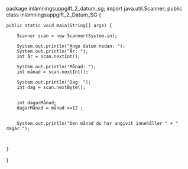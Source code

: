 
package inlämningsuppgift_2_datum_sg;
import java.util.Scanner;
public class Inlämningsuppgift_2_Datum_SG {

    public static void main(String[] args) {
        
        Scanner scan = new Scanner(System.in);
        
        System.out.println("Ange datum nedan: ");
        System.out.println("År: ");
        int år = scan.nextInt();
        
        System.out.println("Månad: ");
        int månad = scan.nextInt();
        
        System.out.println("Dag: ");
        int dag = scan.nextByte();
        
        
        int dagarMånad; 
        dagarMånad = månad >=12 ;
        
        
        System.out.println("Den månad du har angivit innehåller " + " dagar.");
        

        
    }
    
}
